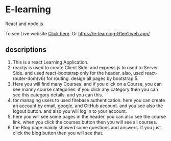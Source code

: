 # E-learning

React and node js

To see Live website [Click here](https://e-learning-91ee1.web.app/).
Or
https://e-learning-91ee1.web.app/

## descriptions

1. This is a react Learning Application.
2. reactjs is used to create Client Side. and express js to used to Server Side. and used react-bootstrap only for the header. also, used react-router-dom(v6) for routing. design all pages by bootstrap 5.
3. Here you will find many Courses. and if you click on a Course, you can see manny course categories. if you click any category then you can see this category details. and you can this.
4. for managing users to used firebase authentication. here you can create an account by email, google, and GitHub account. and you see also the logout button. and also you will log in to your account.
5. here you will see some pages in the header. you can also see the course link. when you click the courses button then you will see all courses.
6. the Blog page mainly showed some questions and answers. if you just click the blog button then you will see that.
